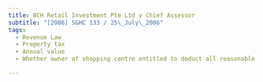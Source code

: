 ```yaml
---
title: BCH Retail Investment Pte Ltd v Chief Assessor 
subtitle: "[2006] SGHC 133 / 25\_July\_2006"
tags:
  - Revenue Law
  - Property tax
  - Annual value
  - Whether owner of shopping centre entitled to deduct all reasonable advertising and promotional expenses from gross rental paid by tenants for purpose of ascertaining annual value of shopping centre

---
```


